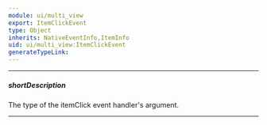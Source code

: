 ```yaml
---
module: ui/multi_view
export: ItemClickEvent
type: Object
inherits: NativeEventInfo,ItemInfo
uid: ui/multi_view:ItemClickEvent
generateTypeLink: 
---
```

---
##### shortDescription
The type of the itemClick event handler's argument.

---
<!-- Description goes here -->